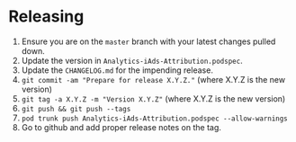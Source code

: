 Releasing
=========

 1. Ensure you are on the `master` branch with your latest changes pulled down.
 2. Update the version in `Analytics-iAds-Attribution.podspec`.
 3. Update the `CHANGELOG.md` for the impending release.
 4. `git commit -am "Prepare for release X.Y.Z."` (where X.Y.Z is the new version)
 5. `git tag -a X.Y.Z -m "Version X.Y.Z"` (where X.Y.Z is the new version)
 6. `git push && git push --tags`
 7. `pod trunk push Analytics-iAds-Attribution.podspec --allow-warnings`
 8. Go to github and add proper release notes on the tag.
